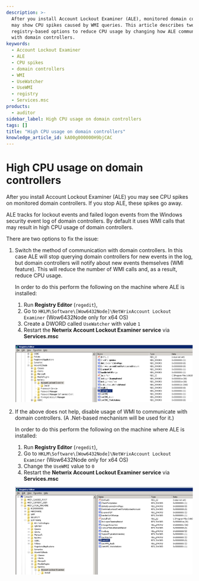 ```yaml
---
description: >-
  After you install Account Lockout Examiner (ALE), monitored domain controllers
  may show CPU spikes caused by WMI queries. This article describes two
  registry-based options to reduce CPU usage by changing how ALE communicates
  with domain controllers.
keywords:
  - Account Lockout Examiner
  - ALE
  - CPU spikes
  - domain controllers
  - WMI
  - UseWatcher
  - UseWMI
  - registry
  - Services.msc
products:
  - auditor
sidebar_label: High CPU usage on domain controllers
tags: []
title: "High CPU usage on domain controllers"
knowledge_article_id: kA00g000000H9bjCAC
---
```


# High CPU usage on domain controllers

After you install Account Lockout Examiner (ALE) you may see CPU spikes on monitored domain controllers. If you stop ALE, these spikes go away.

ALE tracks for lockout events and failed logon events from the Windows security event log of domain controllers. By default it uses WMI calls that may result in high CPU usage of domain controllers.

There are two options to fix the issue:

1. Switch the method of communication with domain controllers. In this case ALE will stop querying domain controllers for new events in the log, but domain controllers will notify about new events themselves (WMI feature). This will reduce the number of WMI calls and, as a result, reduce CPU usage.

   In order to do this perform the following on the machine where ALE is installed:

   1. Run **Registry Editor** (`regedit`),
   2. Go to `HKLM\Software\[Wow6432Node]\NetWrixAccount Lockout Examiner` (Wow6432Node only for x64 OS)
   3. Create a DWORD called `UseWatcher` with value `1`
   4. Restart the **Netwrix Account Lockout Examiner service** via **Services.msc**

   ![User-added image](images/ka04u000000HcUT_0EM7000000052iw.png)

2. If the above does not help, disable usage of WMI to communicate with domain controllers. (A .Net-based mechanism will be used for it.)

   In order to do this perform the following on the machine where ALE is installed:

   1. Run **Registry Editor** (`regedit`),
   2. Go to `HKLM\Software\[Wow6432Node]\NetWrixAccount Lockout Examiner` (Wow6432Node only for x64 OS)
   3. Change the `UseWMI` value to `0`
   4. Restart the **Netwrix Account Lockout Examiner service** via **Services.msc**

   ![User-added image](images/ka04u000000HcUT_0EM7000000052jG.png)
